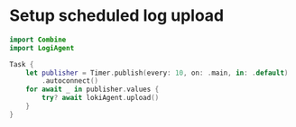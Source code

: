 # Setup scheduled log upload

```swift
import Combine
import LogiAgent

Task {
    let publisher = Timer.publish(every: 10, on: .main, in: .default)
        .autoconnect()
    for await _ in publisher.values {
        try? await lokiAgent.upload()
    }
}
```
